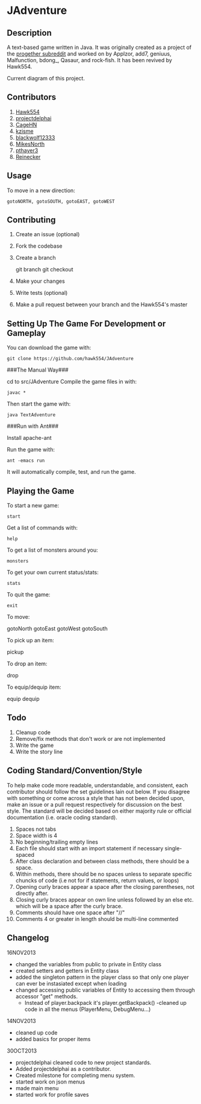 JAdventure
==============================================

Description
-------------
A text-based game written in Java. It was originally created as a project of the [progether subreddit](http://www.reddit.com/r/progether) and worked on by Applzor, add7, geniuus, Malfunction, bdong_, Qasaur, and rock-fish. It has been revived by Hawk554.

Current diagram of this project.

Contributors
-------------

 1. [Hawk554](https://github.com/hawk554)
 1. [projectdelphai](https://github.com/projectdelphai)
 1. [CageHN](https://github.com/CageHN)
 1. [kzisme](https://github.com/kzisme)
 1. [blackwolf12333](https://github.com/blackwolf12333)
 1. [MikesNorth](https://github.com/mikesnorth)
 1. [pthayer3](https://github.com/pthayer3)
 1. [Reinecker](https://github.com/reinecker)

Usage
-------------
To move in a new direction:

    gotoNORTH, gotoSOUTH, gotoEAST, gotoWEST


Contributing
-------------

 1. Create an issue (optional)
 1. Fork the codebase
 1. Create a branch

      git branch <branchName>
      git checkout <branchName>

 1. Make your changes
 1. Write tests (optional)
 1. Make a pull request between your branch and the Hawk554's master

Setting Up The Game For Development or Gameplay
-----------------

You can download the game with:

    git clone https://github.com/hawk554/JAdventure

###The Manual Way###

cd to src/JAdventure
Compile the game files in with:

    javac *

Then start the game with:

    java TextAdventure

###Run with Ant###

Install apache-ant

Run the game with:

    ant -emacs run

It will automatically compile, test, and run the game.


Playing the Game
--------------

To start a new game:

    start

Get a list of commands with:

    help

To get a list of monsters around you:

    monsters

To get your own current status/stats:

    stats

To quit the game:

    exit

To move:

   gotoNorth
   gotoEast
   gotoWest
   gotoSouth

To pick up an item:

   pickup<itemName>

To drop an item:

   drop<itemName>

To equip/dequip item:

   equip<itemName>
   dequip<itemName>

Todo
------------------
 1. Cleanup code
 2. Remove/fix methods that don't work or are not implemented
 3. Write the game
 4. Write the story line

Coding Standard/Convention/Style
-------------------
To help make code more readable, understandable, and consistent, each contributor should follow the set guidelines lain out below. If you disagree with something or come across a style that has not been decided upon, make an issue or a pull request respectively for discussion on the best style. The standard will be decided based on either majority rule or official documentation (i.e. oracle coding standard).

 1. Spaces not tabs
 1. Space width is 4
 1. No beginning/trailing empty lines
 1. Each file should start with an import statement if necessary single-spaced
 1. After class declaration and between class methods, there should be a space.
 1. Within methods, there should be no spaces unless to separate specific chuncks of code (i.e not for if statements, return values, or loops)
 1. Opening curly braces appear a space after the closing parentheses, not directly after.
 1. Closing curly braces appear on own line unless followed by an else etc. which will be a space after the curly brace.
 1. Comments should have one space after "//"
 1. Comments 4 or greater in length should be multi-line commented

Changelog
------------

16NOV2013
- changed the variables from public to private in Entity class
- created setters and getters in Entity class
- added the singleton pattern in the player class so that only one player can ever be instasiated except when loading
- changed accessing public variables of Entity to accessing them through accessor "get" methods.
    - Instead of player.backpack it's player.getBackpack()
-cleaned up code in all the menus (PlayerMenu, DebugMenu...)

14NOV2013
- cleaned up code
- added basics for proper items

30OCT2013 
- projectdelphai cleaned code to new project standards. 
- Added projectdelphai as a contributor.
- Created milestone for completing menu system.
- started work on json menus
- made main menu
- started work for profile saves
